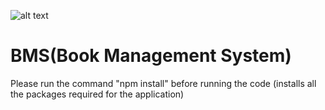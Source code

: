 ![alt text](https://github.com/mohankumar21022k/BookManagementSystem-MicroService/nodejsexpressmongo.jpeg "NodeExercise")

# BMS(Book Management System) 

Please run the command "npm install" before running the code 
(installs all the packages required for the application)
